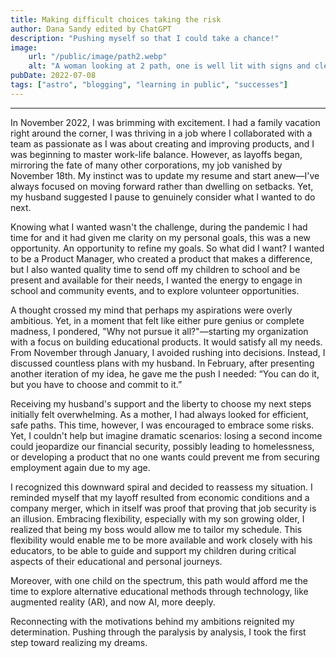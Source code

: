 ```yaml
---
title: Making difficult choices taking the risk
author: Dana Sandy edited by ChatGPT
description: "Pushing myself so that I could take a chance!"
image:
    url: "/public/image/path2.webp"
    alt: "A woman looking at 2 path, one is well lit with signs and clear direction and the other is dark but has promising glow at the end of the path"
pubDate: 2022-07-08
tags: ["astro", "blogging", "learning in public", "successes"]
---
```


---
In November 2022, I was brimming with excitement. I had a family vacation right around the corner, I was thriving in a job where I collaborated with a team as passionate as I was about creating and improving products, and I was beginning to master work-life balance. However, as layoffs began, mirroring the fate of many other corporations, my job vanished by November 18th. My instinct was to update my resume and start anew—I've always focused on moving forward rather than dwelling on setbacks. Yet, my husband suggested I pause to genuinely consider what I wanted to do next.

Knowing what I wanted wasn't the challenge, during the pandemic I had time for and it had given me clarity on my personal goals, this was a new opportunity. An opportunity to refine my goals. So what did I want? I wanted to be a Product Manager, who created a product that makes a difference, but  I also wanted quality time to send off my children to school and be present and available for their needs, I wanted the energy to engage in school and community events, and to explore volunteer opportunities.

A thought crossed my mind that perhaps my aspirations were overly ambitious. Yet, in a moment that felt like either pure genius or complete madness, I pondered, "Why not pursue it all?"—starting my organization with a focus on building educational products. It would satisfy all my needs.  From November through January, I avoided rushing into decisions. Instead, I discussed countless plans with my husband. In February, after presenting another iteration of my idea, he gave me the push I needed: “You can do it, but you have to choose and commit to it.”

Receiving my husband's support and the liberty to choose my next steps initially felt overwhelming. As a mother, I had always looked for efficient, safe paths. This time, however, I was encouraged to embrace some risks. Yet, I couldn't help but imagine dramatic scenarios: losing a second income could jeopardize our financial security, possibly leading to homelessness, or developing a product that no one wants could prevent me from securing employment again due to my age.

I recognized this downward spiral and decided to reassess my situation. I reminded myself that my layoff resulted from economic conditions and a company merger, which in itself was proof that proving that job security is an illusion. Embracing flexibility, especially with my son growing older, I realized that being my boss would allow me to tailor my schedule. This flexibility would enable me to be more available and work closely with his educators, to be able to guide and support my children during critical aspects of their educational and personal journeys.

Moreover, with one child on the spectrum, this path would afford me the time to explore alternative educational methods through technology, like augmented reality (AR), and now AI, more deeply.

Reconnecting with the motivations behind my ambitions reignited my determination. Pushing through the paralysis by analysis, I took the first step toward realizing my dreams.
